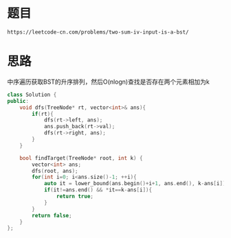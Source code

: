# 题目
`https://leetcode-cn.com/problems/two-sum-iv-input-is-a-bst/`

# 思路
中序遍历获取BST的升序排列，然后O(nlogn)查找是否存在两个元素相加为k


```cpp
class Solution {
public:
    void dfs(TreeNode* rt, vector<int>& ans){
        if(rt){
            dfs(rt->left, ans);
            ans.push_back(rt->val);
            dfs(rt->right, ans);
        }
    }

    bool findTarget(TreeNode* root, int k) {
        vector<int> ans;
        dfs(root, ans);
        for(int i=0; i<ans.size()-1; ++i){
            auto it = lower_bound(ans.begin()+i+1, ans.end(), k-ans[i]);
            if(it!=ans.end() && *it==k-ans[i]){
                return true;
            }
        }
        return false;
    }
};
```